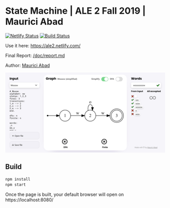 # State Machine | ALE 2 Fall 2019 | Maurici Abad

[![Netlify Status](https://api.netlify.com/api/v1/badges/16cd754b-9506-428e-8e81-cf51c2c1371c/deploy-status)](https://app.netlify.com/sites/automata-app/deploys) [![Build Status](https://travis-ci.com/mauriciabad/ALE2-Fall-2019.svg?branch=master)](https://travis-ci.com/mauriciabad/ALE2-Fall-2019)

Use it here: https://ale2.netlify.com/

Final Report: [/doc/report.md](/doc/report.md)

Author: [Maurici Abad](https://mauriciabad.com/)

![Screenshot](/doc/screenshot.png)

## Build

```bash
npm install
npm start
```

Once the page is built, your default browser will open on https://localhost:8080/
